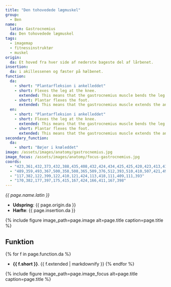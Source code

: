 ```yaml
---
title: "Den tohovedede lægmuskel"
group:
  - Ben
name:
  latin: Gastrocnemius
  da: Den tohovedede lægmuskel
tags:
  - imagemap
  - fitnessinstruktør
  - muskel
origin: 
  da: Et hoved fra hver side af nederste bageste del af lårbenet.
insertion: 
  da: i akillessenen og fæster på hælbenet.
function:
  da:
    - short: "Plantarfleksion i ankelleddet"
    - short: Flexes the leg at the knee.
      extended: This means that the gastrocnemius muscle bends the leg at the knee joint such that there is a decrease in the angle between the lower leg and the upper leg.
    - short: Plantar flexes the foot.
      extended: This means that the gastrocnemius muscle extends the ankle such that the angle between the top of the foot and the shin increases.
  en:
    - short: "Plantarfleksion i ankelleddet"
    - short: Flexes the leg at the knee.
      extended: This means that the gastrocnemius muscle bends the leg at the knee joint such that there is a decrease in the angle between the lower leg and the upper leg.
    - short: Plantar flexes the foot.
      extended: This means that the gastrocnemius muscle extends the ankle such that the angle between the top of the foot and the shin increases.
secondary_function: 
  da:
    - short: "Bøjer i knæleddet"
image: /assets/images/anatomy/gastrocnemius.jpg
image_focus: /assets/images/anatomy/focus-gastrocnemius.jpg
coords:
  - "423,361,432,373,432,388,435,408,432,424,434,425,425,420,423,413,415,417,406,420,403,406,403,389,408,366,414,357,417,366"
  - "489,359,493,367,500,358,508,365,509,376,512,393,510,410,507,421,499,417,491,410,488,419,483,425,479,416,481,394,483,380,483,370"
  - "117,382,122,399,122,410,121,424,113,418,111,409,111,393"
  - "170,382,177,397,175,415,167,424,166,411,167,398"
---
```


_{{ page.name.latin }}_

- **Udspring**: {{ page.origin.da }}
- **Hæfte**: {{ page.insertion.da }}

{% include figure image_path=page.image alt=page.title caption=page.title %}

## Funktion

{% for f in page.function.da %}
- **{{ f.short }}**.
  {{ f.extended | markdownify }}
{% endfor %}

{% include figure image_path=page.image_focus alt=page.title caption=page.title %}
